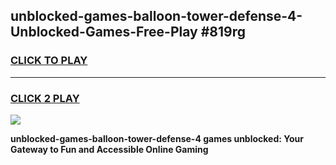 
## unblocked-games-balloon-tower-defense-4-Unblocked-Games-Free-Play #819rg
<h3>
<a href="https://us.freeplayer.one?title=unblocked-games-balloon-tower-defense-4&ref=9M">CLICK TO PLAY</a></h3>
<hr>

<h3>
<a href="https://us.freeplayer.one?title=unblocked-games-balloon-tower-defense-4&ref=9M">CLICK 2 PLAY</a>
  
</h3>

<a href="https://us.freeplayer.one?title=unblocked-games-balloon-tower-defense-4&ref=9M"><img src="https://clearcache.store/games.png"></a>


**unblocked-games-balloon-tower-defense-4 games unblocked: Your Gateway to Fun and Accessible Online Gaming**

